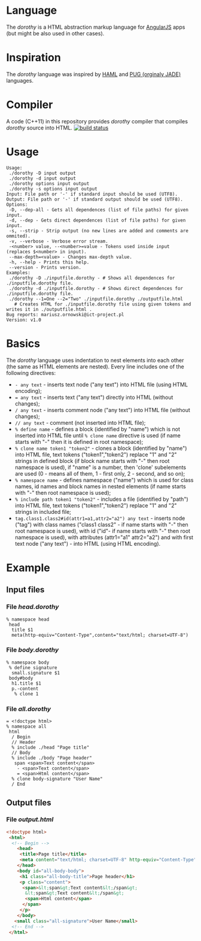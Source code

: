 # Language
The *dorothy* is a HTML abstraction markup language for [AngularJS](https://angularjs.org/) apps (but might be also used in other cases).

# Inspiration
The *dorothy* language was inspired by 
[HAML](http://haml.info/) and 
[PUG (orginaly JADE)](https://pugjs.org/) languages.

# Compiler
A code (C++11) in this repository provides *dorothy* compiler that 
compiles *dorothy* source into HTML.
[![build status](https://dorothy.ict.waw.pl/external/dorothy/badges/master/build.svg)](https://dorothy.ict.waw.pl/external/dorothy/commits/master)

# Usage
```
Usage:
 ./dorothy -D input output
 ./dorothy -d input output
 ./dorothy options input output
 ./dorothy -s options input output
Input: File path or '-' if standard input should be used (UTF8).
Output: File path or '-' if standard output should be used (UTF8).
Options:
 -D, --dep-all - Gets all dependences (list of file paths) for given input.
 -d, --dep - Gets direct dependences (list of file paths) for given input.
 -s, --strip - Strip output (no new lines are added and comments are ommited).
 -v, --verbose - Verbose error stream.
 -<number> value, --<number>=value - Tokens used inside input (replaces $<number> in input).
 --max-depth=<value> - Changes max-depth value.
 -h, --help - Prints this help.
 --version - Prints version.
Examples:
 ./dorothy -D ./inputfile.dorothy - # Shows all dependences for ./inputfile.dorothy file.
 ./dorothy -d ./inputfile.dorothy - # Shows direct dependences for ./inputfile.dorothy file.
 ./dorothy --1=One --2="Two" ./inputfile.dorothy ./outputfile.html
   # Creates HTML for ./inputfile.dorothy file using given tokens and writes it in ./outputfile.html .
Bug reports: mariusz.ornowski@ict-project.pl
Version: v1.0
```

# Basics
The *dorothy* language uses indentation to nest elements into each other 
(the same as HTML elements are nested). 
Every line includes one of the following directives:
 * `- any text` - inserts text node ("any text") into HTML file 
  (using HTML encoding);
 * `= any text` - inserts text ("any text") directly into HTML 
  (without changes);
 * `/ any text` - inserts comment node ("any text") into HTML file 
  (without changes);
 * `// any text` - comment (not inserted into HTML file);
 * `% define name` - defines a block (identified by "name") 
  which is not inserted into HTML file 
  until `% clone name` directive is used
  (if name starts with "-" then it is defined in root namespace);
 * `% clone name token1 "token2"` - clones a block (identified by "name") 
  into HTML file, text tokens ("token1","token2") replace "$1$" and "$2$" 
  strings in defined block
  (if block name starts with "-" then root namespace is used),
  if "name" is a number, then 'clone' subelements are used
  (0 - means all of them, 1 - first only, 2 - second, and so on);
 * `% namespace name` - defines namespace ("name") 
   which is used for class names,
   id names and block names in nested elements
   (if name starts with "-" then root namespace is used);
 * `% include path token1 "token2"` - includes a file (identified by "path") 
   into HTML file, text tokens ("token1","token2") replace "$1$" and "$2$" 
   strings in included file;
 * `tag.class1.class2#id(attr1=a1,attr2="a2") any text` - inserts node ("tag") 
   with class names ("class1 class2" - if name starts with "-" 
    then root namespace is used),
   with id ("id"- if name starts with "-" 
    then root namespace is used), 
   with attributes (attr1="a1" attr2="a2")
   and with first text node ("any text") - into HTML (using HTML encoding).

# Example
## Input files
### File *head.dorothy*
```
% namespace head
 head
  title $1
  meta(http-equiv="Content-Type",content="text/html; charset=UTF-8")
```
### File *body.dorothy*
```
% namespace body
 % define signature
  small.signature $1
 body#body
  h1.title $1
  p.-content
   % clone 1
```
### File *all.dorothy*
```
= <!doctype html>
% namespace all
 html
  / Begin
  // Header
  % include ./head "Page title"
  // Body
  % include ./body "Page header"
   span <span>Text content</span>
    - <span>Text content</span>
    = <span>Html content</span>
  % clone body-signature "User Name"
  / End
```
## Output files
### File *output.html*
```  html
<!doctype html>
 <html>
  <!-- Begin -->
    <head>
     <title>Page title</title>
     <meta content="text/html; charset=UTF-8" http-equiv="Content-Type"/>
    </head>
    <body id="all-body-body">
     <h1 class="all-body-title">Page header</h1>
     <p class="content">
      <span>&lt;span&gt;Text content&lt;/span&gt;
       &lt;span&gt;Text content&lt;/span&gt;
       <span>Html content</span>
      </span>
     </p>
    </body>
   <small class="all-signature">User Name</small>
  <!-- End -->
 </html>

```